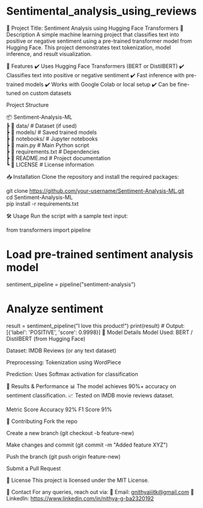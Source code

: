 # Sentimental_analysis_using_reviews
📖 Project Title: Sentiment Analysis using Hugging Face Transformers
📜 Description
A simple machine learning project that classifies text into positive or negative sentiment using a pre-trained transformer model from Hugging Face. This project demonstrates text tokenization, model inference, and result visualization.

🚀 Features
✔️ Uses Hugging Face Transformers (BERT or DistilBERT)
✔️ Classifies text into positive or negative sentiment
✔️ Fast inference with pre-trained models
✔️ Works with Google Colab or local setup
✔️ Can be fine-tuned on custom datasets

 Project Structure

📦 Sentiment-Analysis-ML  
 ┣ 📂 data/                 # Dataset (if used)  
 ┣ 📂 models/               # Saved trained models  
 ┣ 📂 notebooks/            # Jupyter notebooks  
 ┣ 📜 main.py               # Main Python script  
 ┣ 📜 requirements.txt      # Dependencies  
 ┣ 📜 README.md             # Project documentation  
 ┗ 📜 LICENSE               # License information  

 📥 Installation
Clone the repository and install the required packages:

git clone https://github.com/your-username/Sentiment-Analysis-ML.git  
cd Sentiment-Analysis-ML  
pip install -r requirements.txt 

🛠 Usage
Run the script with a sample text input:


from transformers import pipeline

# Load pre-trained sentiment analysis model
sentiment_pipeline = pipeline("sentiment-analysis")

# Analyze sentiment
result = sentiment_pipeline("I love this product!")
print(result)  # Output: [{'label': 'POSITIVE', 'score': 0.9998}]
🔢 Model Details
Model Used: BERT / DistilBERT (from Hugging Face)

Dataset: IMDB Reviews (or any text dataset)

Preprocessing: Tokenization using WordPiece

Prediction: Uses Softmax activation for classification

🎯 Results & Performance
📊 The model achieves 90%+ accuracy on sentiment classification.
📈 Tested on IMDB movie reviews dataset.

Metric	Score
Accuracy	92%
F1 Score	91%

🤝 Contributing
Fork the repo

Create a new branch (git checkout -b feature-new)

Make changes and commit (git commit -m "Added feature XYZ")

Push the branch (git push origin feature-new)

Submit a Pull Request

📜 License
This project is licensed under the MIT License.

📩 Contact
For any queries, reach out via:
📧 Email: gnithyaiiitk@gmail.com
📂 LinkedIn: https://www.linkedin.com/in/nithya-g-ba2320192
